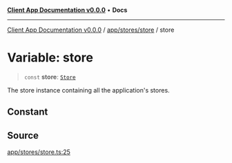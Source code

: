 [**Client App Documentation v0.0.0**](../../../../README.md) • **Docs**

***

[Client App Documentation v0.0.0](../../../../README.md) / [app/stores/store](../README.md) / store

# Variable: store

> `const` **store**: [`Store`](../interfaces/Store.md)

The store instance containing all the application's stores.

## Constant

## Source

[app/stores/store.ts:25](https://github.com/jimmykurian/Reactivities/blob/b285dbdeca2a76ed48753d209361112d619ac92f/client-app/src/app/stores/store.ts#L25)
